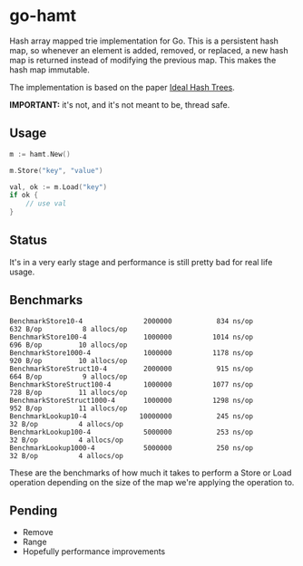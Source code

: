 # go-hamt

Hash array mapped trie implementation for Go. This is a persistent hash map, so whenever an element is added, removed, or replaced, a new hash map is returned instead of modifying the previous map. This makes the hash map immutable.

The implementation is based on the paper [Ideal Hash Trees](http://lampwww.epfl.ch/papers/idealhashtrees.pdf).

**IMPORTANT:** it's not, and it's not meant to be, thread safe.

## Usage

```go
m := hamt.New()

m.Store("key", "value")

val, ok := m.Load("key")
if ok {
    // use val
}
```

## Status

It's in a very early stage and performance is still pretty bad for real life usage.

## Benchmarks

```
BenchmarkStore10-4           	 2000000	       834 ns/op	     632 B/op	       8 allocs/op
BenchmarkStore100-4          	 1000000	      1014 ns/op	     696 B/op	      10 allocs/op
BenchmarkStore1000-4         	 1000000	      1178 ns/op	     920 B/op	      10 allocs/op
BenchmarkStoreStruct10-4     	 2000000	       915 ns/op	     664 B/op	       9 allocs/op
BenchmarkStoreStruct100-4    	 1000000	      1077 ns/op	     728 B/op	      11 allocs/op
BenchmarkStoreStruct1000-4   	 1000000	      1298 ns/op	     952 B/op	      11 allocs/op
BenchmarkLookup10-4          	10000000	       245 ns/op	      32 B/op	       4 allocs/op
BenchmarkLookup100-4         	 5000000	       253 ns/op	      32 B/op	       4 allocs/op
BenchmarkLookup1000-4        	 5000000	       250 ns/op	      32 B/op	       4 allocs/op
```

These are the benchmarks of how much it takes to perform a Store or Load operation depending on the size of the map we're applying the operation to.

## Pending

- Remove
- Range
- Hopefully performance improvements